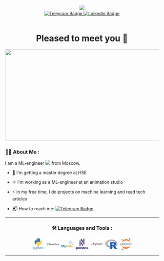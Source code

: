 <div id="header" align="center">
  <img src="https://media.giphy.com/media/sYCyH0zIDbh4iT7Vyb/giphy.gif" width="200"/>
</div>
<div id="badges" align="center">
  <a href="https://t.me/abcdedabcer">
    <img src="https://img.shields.io/badge/Telegram-blue?style=for-the-badge&logo=telegram&color=white" alt="Telegram Badge"/>
  </a>
  <a href="https://www.linkedin.com/in/ivan-malyutin-0b1a26262/">
    <img src="https://img.shields.io/badge/LinkedIn-blue?style=for-the-badge&logo=linkedin&logoColor=white" alt="LinkedIn Badge"/>
  </a>
</div>
<div id="badges" align="center">
<img src="https://komarev.com/ghpvc/?username=privet1mir&style=flat-square&color=blue" alt=""/>
<h1>
    Pleased to meet you 🤟
</h1>

<div align="center">
  <img src="https://media.giphy.com/media/mWK6qsWFY6w5xMKG5D/giphy.gif" width="600" height="300"/>
</div>

<div align="left">

### :ok_man: About Me :
I am a ML-engineer <img src="https://media.giphy.com/media/vs5y14mkgmZOVukgmE/giphy.gif" width="15"> from Moscow.
- :open_book: I'm getting a master degree at HSE

- :atom_symbol: I'm working as a ML-engineer at an animation studio
  
- :zap: In my free time, I do projects on machine learning and read tech articles

- :mailbox_with_mail: How to reach me: [![Telegram Badge](https://img.shields.io/badge/Telegram-white?style=flat&logo=Telegram&logoColor=blue)](https://t.me/abcdedabcer)
</div>

---

### :hammer_and_wrench: Languages and Tools :
<div>
  <img src="https://github.com/devicons/devicon/blob/master/icons/python/python-original-wordmark.svg" title="Python" alt="Python" width="40" height="40"/>&nbsp;
  <img src="https://github.com/devicons/devicon/blob/master/icons/tensorflow/tensorflow-line-wordmark.svg" title="Tensorflow" alt="Tensorflow" width="40" height="40"/>&nbsp;
  <img src="https://github.com/devicons/devicon/blob/master/icons/mysql/mysql-original-wordmark.svg" title="Mysql" alt="Mysql" width="40" height="40"/>&nbsp;
  <img src="https://github.com/devicons/devicon/blob/master/icons/pandas/pandas-original-wordmark.svg" title="Pandas" alt="Pandas" width="40" height="40"/>&nbsp;
  <img src="https://github.com/devicons/devicon/blob/master/icons/pytorch/pytorch-original-wordmark.svg" title="PyTorch" alt="PyTorch" width="40" height="40"/>&nbsp;
  <img src="https://github.com/devicons/devicon/blob/master/icons/r/r-original.svg" title="R" alt="R " width="40" height="40"/>&nbsp;
  <img src="https://github.com/devicons/devicon/blob/master/icons/jupyter/jupyter-original-wordmark.svg" title="Jupyter" **alt="Jupyter" width="40" height="40"/>
</div>

---


